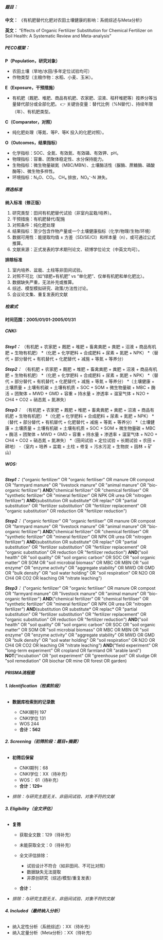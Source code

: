 ##### **题目：**

**中文：**
《有机肥替代化肥对农田土壤健康的影响：系统综述与Meta分析》

**英文：**
“Effects of Organic Fertilizer Substitution for Chemical Fertilizer on Soil Health: A Systematic Review and Meta-analysis”



##### **PECO框架：**

**P（Population，研究对象）**

* 农田土壤（旱地/水田/多年定位试验均可）
* 作物类型（主粮作物：水稻、小麦、玉米）。

**E（Exposure，干预措施）**

* 有机肥（厩肥、堆肥、商品有机肥、农家肥、沼液、秸秆堆肥等）按养分等当量替代部分或全部化肥。
  👉 关键协变量：替代比例（%N替代）、持续年限（年）、有机肥类型。

**C（Comparator，对照）**

* 纯化肥处理（等氮、等P、等K 投入的化肥对照）。

**O（Outcomes，结果指标）**

* 化学指标：SOC、全氮、有效氮、有效磷、有效钾、pH。
* 物理指标：容重、团聚体稳定性、水分保持能力。
* 生物指标：微生物量碳氮（MBC/MBN）、土壤酶活性（脲酶、蔗糖酶、磷酸酶等）、微生物多样性。
* 环境指标：N₂O、CO₂、CH₄ 排放，NO₃⁻-N 淋失。



##### **筛选标准**

**纳入标准（修正版）**

1. 研究类型：田间有机肥替代试验（非室内盆栽/培养）。
2. 干预措施：有机肥替代/配施
3. 对照条件：纯化肥处理
4. 结果指标：至少包含作物产量或一个土壤健康指标（化学/物理/生物/环境）
5. 数据可用性：能提取均值 ± 方差（SD/SE/CI）和样本量（n），或可通过公式推算。
6. 文献来源：正式发表的学术期刊论文、硕博学位论文（中英文均可）。

**排除标准**

1. 室内培养、盆栽、土柱等非田间试验。
2. 对照不可比（如“绿肥+有机肥” vs “单化肥”、仅单有机肥和单化肥比）。
3. 数据缺失严重，无法补充或推算。
4. 综述、模型模拟研究、政策/方法性讨论。
5. 会议论文集、重复发表的文献



##### **检索式**

**时间范围：2005/01/01-2005/01/31**

###### **CNKI:**

***Step1：***
（有机肥 + 农家肥 + 厩肥 + 堆肥 + 畜禽粪肥 + 粪肥 + 沼液 + 商品有机肥 + 生物有机肥）
\*（化肥 + 化学肥料 + 合成肥料 + 尿素 + 氮肥 + NPK）
\*（替代 + 部分替代 + 有机替代 + 化肥替代 + 减施 + 等氮 + 等养分）



***Step2：***
（有机肥 + 农家肥 + 厩肥 + 堆肥 + 畜禽粪肥 + 粪肥 + 沼液 + 商品有机肥 + 生物有机肥）
\*（化肥 + 化学肥料 + 合成肥料 + 尿素 + 氮肥 + NPK）
\*（替代 + 部分替代 + 有机替代 + 化肥替代 + 减施 + 等氮 + 等养分）
\*（土壤健康 + 土壤质量 + 土壤有机碳 + 土壤有机质 + SOC + SOM + 微生物量碳 + MBC + 酶活 + 团聚体 + MWD + GMD + 容重 + 持水量 + 渗透率 + 温室气体 + N2O + CH4 + CO2 + 硝态氮 + 氮淋失）

***Step3：***
 （有机肥 + 农家肥 + 厩肥 + 堆肥 + 畜禽粪肥 + 粪肥 + 沼液 + 商品有机肥 + 生物有机肥）
\*（化肥 + 化学肥料 + 合成肥料 + 尿素 + 氮肥 + NPK）
\*（替代 + 部分替代 + 有机替代 + 化肥替代 + 减施 + 等氮 + 等养分）
\*（土壤健康 + 土壤质量 + 土壤有机碳 + 土壤有机质 + SOC + SOM + 微生物量碳 + MBC + 酶活 + 团聚体 + MWD + GMD + 容重 + 持水量 + 渗透率 + 温室气体 + N2O + CH4 + CO2 + 硝态氮 + 氮淋失）
\*（田间试验 + 定位试验 + 长期试验 + 农田 + 耕地）
-（室内 + 培养 + 盆栽 + 土柱 + 修复 + 污水污泥 + 生物炭 + 园林 + 矿山）



###### **WOS:**

***Step1：***
("organic fertilizer" OR "organic fertiliser" OR manure OR compost OR "farmyard manure" OR "livestock manure" OR "animal manure" OR "bio-organic fertilizer")
**AND**("chemical fertilizer" OR "chemical fertiliser" OR "synthetic fertilizer" OR "mineral fertilizer" OR NPK OR urea OR "nitrogen fertilizer")
**AND**(substitution OR substitute\* OR replac\* OR "partial substitution" OR "fertilizer substitution" OR "fertilizer replacement" OR "organic substitution" OR reduction OR "fertilizer reduction")



***Step2：***
("organic fertilizer" OR "organic fertiliser" OR manure OR compost OR "farmyard manure" OR "livestock manure" OR "animal manure" OR "bio-organic fertilizer")
**AND**("chemical fertilizer" OR "chemical fertiliser" OR "synthetic fertilizer" OR "mineral fertilizer" OR NPK OR urea OR "nitrogen fertilizer")
**AND**(substitution OR substitute\* OR replac\* OR "partial substitution" OR "fertilizer substitution" OR "fertilizer replacement" OR "organic substitution" OR reduction OR "fertilizer reduction")
**AND**("soil health" OR "soil quality" OR "soil organic carbon" OR SOC OR "soil organic matter" OR SOM OR "soil microbial biomass" OR MBC OR MBN OR "soil enzyme" OR "enzyme activity" OR "aggregate stability" OR MWD OR GMD OR "bulk density" OR "soil water holding" OR "soil respiration" OR N2O OR CH4 OR CO2 OR leaching OR "nitrate leaching")



***Step3：***
("organic fertilizer" OR "organic fertiliser" OR manure OR compost OR "farmyard manure" OR "livestock manure" OR "animal manure" OR "bio-organic fertilizer")
**AND**("chemical fertilizer" OR "chemical fertiliser" OR "synthetic fertilizer" OR "mineral fertilizer" OR NPK OR urea OR "nitrogen fertilizer")
**AND**(substitution OR substitute\* OR replac\* OR "partial substitution" OR "fertilizer substitution" OR "fertilizer replacement" OR "organic substitution" OR reduction OR "fertilizer reduction")
**AND**("soil health" OR "soil quality" OR "soil organic carbon" OR SOC OR "soil organic matter" OR SOM OR "soil microbial biomass" OR MBC OR MBN OR "soil enzyme" OR "enzyme activity" OR "aggregate stability" OR MWD OR GMD OR "bulk density" OR "soil water holding" OR "soil respiration" OR N2O OR CH4 OR CO2 OR leaching OR "nitrate leaching")
**AND**("field experiment" OR "long-term experiment" OR cropland OR farmland OR "arable land")
**NOT**("incubation" OR "pot experiment" OR "greenhouse pot" OR sludge OR "soil remediation" OR biochar OR mine OR forest OR garden)



##### **PRISMA流程图**

###### **1. Identification（检索阶段）**

* **数据库检索到的记录数**

  * CNKI期刊 197
  * CNKI学位 131
  * WOS      244
  * **合计：562**

###### **2. Screening（初筛阶段：题目+摘要）**

* **初筛后保留**

  * CNKI期刊：68
  * CNKI学位：XX（待补充）
  * WOS：     61（待补充）
  * **合计：129+**

* *排除：与研究主题无关、非田间试验、对象不符的文献*

###### **3. Eligibility（全文评估）**

* **复筛**

  * 获取全文数：129（待补充）
  * 未能获取全文：0（待补充）
  * 全文评估排除：

    * 试验设计不符合（如非田间、不可比对照）
    * 数据缺失无法提取
    * 非原创研究（综述/模型/重复发表）

  * **合计：**

* *排除：与研究主题无关、非田间试验、对象不符的文献*

###### **4. Included（最终纳入分析）**

* 纳入定性分析（系统综述）：XX（待补充）
* 纳入定量分析（Meta分析）：XX（待补充）
